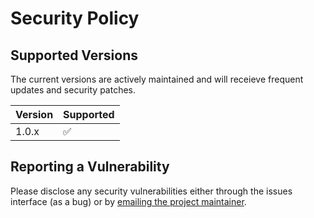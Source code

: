 # Security Policy

## Supported Versions

The current versions are actively maintained and will receieve frequent updates and security patches.

| Version | Supported          |
| ------- | ------------------ |
| 1.0.x   | :white_check_mark: |

## Reporting a Vulnerability

Please disclose any security vulnerabilities either through the issues interface (as a bug) or by [emailing the project maintainer](https://github.com/julioaugustos).
